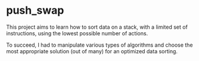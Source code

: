 # push_swap

This project aims to learn how to sort data on a stack, with a limited set of instructions, using the lowest possible number of actions.

To succeed, I had to manipulate various types of algorithms and choose the most appropriate solution (out of many) for an optimized data sorting.
